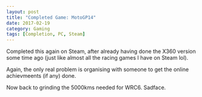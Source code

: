 ```yaml
---
layout: post
title: "Completed Game: MotoGP14"
date: 2017-02-19
category: Gaming
tags: [Completion, PC, Steam]
---
```


Completed this again on Steam, after already having done the X360 version some time ago (just like almost all the racing games I have on Steam lol).

Again, the only real problem is organising with someone to get the online achievmeents (if any) done.

Now back to grinding the 5000kms needed for WRC6. Sadface.